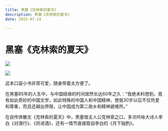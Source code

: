 ```yaml
---
title: 黑塞《克林索的夏天》
description: 黑塞《克林索的夏天》
date: 2025-07-24

---
```

黑塞《克林索的夏天》
==========

[![](/img/fdad34c5ad1b4d4ea1b933ff31d4c726739dd0e5)](https://blogger.googleusercontent.com/img/a/AVvXsEiGKTXeDUH_SxOV8wInstFf2_zlCztffBpRiMZMqa6xJ7aFzD1TZ-kqaABX5AGNh6XZfzkGvuSBlEQ_yRlPHacdVvapKehHOb6TMFSSGV0HDll_ckuypNq2Z7l9YzNbwUdQ9Oa2AlNH_EGdjjbvbOy2HB-X8bJjl9GOMY-u9VP9nTASIZQFD_VOW43liGGX)

[![](/img/a62bd4a77f787bb40f6a010a23ff7305dde9921b)](https://blogger.googleusercontent.com/img/a/AVvXsEiOaGSaLq-I2SYy7_3q5uOQbiUYMNNifD0QCtJ0mz3Ux9DcJFK84-9GBmrH95UpjOtmtraA1X1g0ek-kiM_MQcrr7YWVoqnU1t1UgC3YP8DfMcdyvuG6cmWWjtgrkf8YLcYB74ZR9Xu29je_qAm5qdNYILX56kJtsz7TdaKQEL6hZMM0UzJ7moTbXS_kGyf)

这本口袋小书非常可爱，随身带着太方便了。

在黑塞85年的人生中，与中国结缘的时间居然长达60年之久：“我绝未料想到，竟有如此奇妙的中国文学，如此特殊的中国人和中国精神，使我30岁以后不仅热爱和尊重，而且还越出界限，让中国成为第二故乡和精神避难所。” 

在自传体散文《克林索的夏天》中，黑塞借主人公克林索之口，多次吟咏大诗人李白《对酒行》、《将进酒》，还有一情节直接取自李白的《月下独酌》。

​
